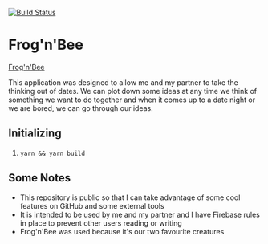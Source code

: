[![Build Status](https://github.com/GoodPie/frogs-and-bees-dates/actions/workflows/firebase-hosting-merge.yml/badge.svg)](https://github.com/GoodPie/frogs-and-bees-dates/actions/workflows/firebase-hosting-merge.yml)
# Frog'n'Bee

[Frog'n'Bee](https://frognbee.com)

This application was designed to allow me and my partner to take the thinking out of dates. We can plot down some ideas at any time we think of something we want to do together and when it comes up to a date night or we are bored, we can go through our ideas.

## Initializing

1. `yarn && yarn build`

## Some Notes

- This repository is public so that I can take advantage of some cool features on GitHub and some external tools
- It is intended to be used by me and my partner and I have Firebase rules in place to prevent other users reading or writing
- Frog'n'Bee was used because it's our two favourite creatures

